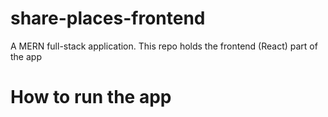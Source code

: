 # share-places-frontend
A MERN full-stack application. This repo holds the frontend (React) part of the app

# How to run the app
